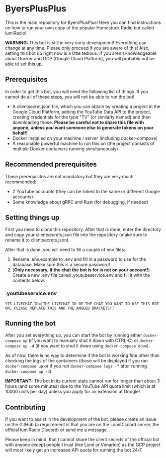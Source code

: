 # ByersPlusPlus

This is the main repository for ByersPlusPlus! Here you can find instructions on how to run your own copy of the popular Homestuck Radio bot called lumiRadio!

**WARNING:** This bot is still in very early development! Everything can change at any time. Please only proceed if you are aware of this! Also, setting this bot up right now is a little tedious. If you aren't knowledgeable about Docker and GCP (Google Cloud Platform), you will probably not be able to set this up.

## Prerequisites

In order to get this bot, you will need the following list of things.
If you cannot do all of these steps, you will not be able to run the bot!

- A clientsecret.json file, which you can obtain by creating a project in the Google Cloud Platform, adding the YouTube Data API to the project, creating credentials for the type "TV" (or similarly named) and then downloading those. **Please be careful not to share this file with anyone, unless you want someone else to generate tokens on your behalf!**
- Docker installed on your machine / server (including docker-compose)
- A reasonable powerful machine to run this on (the project consists of multiple Docker containers running simultaneously)

## Recommended prerequisites

These prerequisites are not mandatory but they are very much recommended:

- 2 YouTube accounts (they can be linked to the same or different Google accounts)
- Some knowledge about gRPC and Rust (for debugging, if needed)

## Setting things up

First you need to clone this repository. After that is done, enter the directory and copy your clientsecrets.json file into the repository (make sure to rename it to clientsecrets.json).

After that is done, you will need to fill a couple of env files:

1. Rename .env.example to .env and fill in a password to use for the database. Make sure this is a secure password!
2. (**Only necessary, if the chat the bot is for is not on your account!**) Create a new .env file called .youtubeservice.env and fill it with the contents below.

### .youtubeservice.env

```.env
YTS_LIVECHAT_ID=[THE LIVECHAT ID OF THE CHAT YOU WANT TO USE THIS BOT ON, PLEASE REPLACE THIS AND THE ANGLED BRACKETS!]
```

## Running the bot

After you set everything up, you can start the bot by running either `docker-compose up` (if you want to manually shut it down with CTRL-C) or `docker-compose up -d` (if you want to shut it down using `docker-compose down`).

As of now, there is no way to determine if the bot is working fine other than checking the logs of the containers (those will be displayed if you ran `docker-compose up` or if you run `docker-compose logs -f` after running `docker-compose up -d`).

**IMPORTANT:** The bot in its current state cannot run for longer than about 3 hours (and some minutes) due to the YouTube API quota limit (which is at 10000 units per day) unless you apply for an extension at Google!

## Contributing

If you want to assist in the development of the bot, please create an issue on the GitHub (a requirement is that you are on the LumiDiscord server, the official lumiRadio Discord) or send me a message.

Please keep in mind, that I cannot share the client secrets of the official bot with anyone except people I trust (like Lumi or Venarion) as the GCP project will most likely get an increased API quota for running the bot 24/7.
